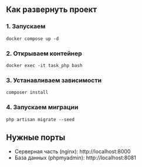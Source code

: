 ## Как развернуть проект

### 1. Запускаем

```
docker compose up -d
```

### 2. Открываем контейнер

```
docker exec -it task_php bash
```

### 3. Устанавливаем зависимости

```
composer install
``` 

### 4. Запускаем миграции
```
php artisan migrate --seed
```

## Нужные порты

- Серверная часть (nginx): http://localhost:8000
- База данных (phpmyadmin): http://localhost:8081
